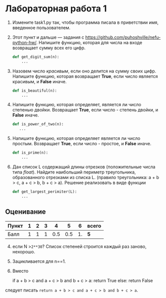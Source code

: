 # Лабораторная работа 1


1.  Измените task1.py  так, чтобы программа писала в приветствии имя, введенное пользователем.


2. Этот пункт и дальше — задания с https://github.com/puhoshville/nefu-python-hw/. Напишите функцию, которая для числа на входе возвращает сумму всех его цифр.
    ```python
    def get_digit_sum(n):
        ...
    
    ```

3. Назовем число *красивым*, если оно делится на сумму своих цифр. Напишите функцию,
которая возвращает **True**, если число является красивым, и **False** иначе.
    ```python
    def is_beautiful(n):
        ...
    
    ```
   
4. Напишите функцию, которая определяет, является ли число степенью двойки. 
Возвращает **True**, если число - степень двойки, и **False** иначе.
    ```python
    def is_power_of_two(n):
       ...
 
    ```

5. Напишите функцию, которая определяет является ли число простым.
Возвращает **True**, если число - простое, и **False** иначе.
    ```python
    def is_prime(n):
        ...
    
    ```
6. Дан список L содержащий длины отрезков (положительные числа типа 
*float*). Найдите наибольший периметр треугольника, образованного 
отрезками из списка L. (правило треугольника: a + b > c, a + c > b, 
b + c > a). Решение реализовать в виде функции 
    ```python
    def get_largest_perimiter(L):
        ...
    
    ```


## Оценивание
|Пункт | 1 | 2 | 3 | 4 | 5 | 6 | всего |
|------|---|---|---|---|---|---|-------|
|Балл  | 1 | 1 | 1 |0.5|0.5| 1.| **5** |

4) если N >`2**30`? Список степеней строится каждый раз заново, нехорошо.

5) Зацикливается для n==1.

6) Вместо

    if a + b > c and a + c > b and b + c > a:
            return True
    else:
            return False

следует писать `return a + b > c and a + c > b and b + c > a`.